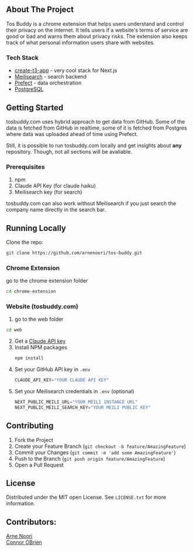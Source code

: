 <!-- PROJECT LOGO 
<br />
<div align="center">
  <a href="https://github.com/othneildrew/Best-README-Template">
    <img src="public/android-chrome-192x192.png" alt="Logo" width="80" height="80">
  </a>

  <h3 align="center">tosbuddy.com</h3>

  <p align="center">
    Discover useful insights about your open-source repo
    <br />
    <a href="https://tosbuddy.com/analyze/CrowdDotDev/crowd.dev">View Demo</a>
    ·
    <a href="https://github.com/CrowdDotDev/analyzemyrepo/issues">Report Bug</a>
    ·
    <a href="https://github.com/CrowdDotDev/analyzemyrepo/issues">Request Feature</a>
  </p>
</div>
-->


<!-- ABOUT THE PROJECT -->
## About The Project

<!--[![Product Name Screen Shot][product-screenshot]](https://tosbuddy.com)
-->

Tos Buddy is a chrome extension that helps users understand and control their privacy on the internet. It tells users if a website's terms of service are good or bad and warns them about privacy risks. The extension also keeps track of what personal information users share with websites.

### Tech Stack

* [create-t3-app](https://create.t3.gg/) - very cool stack for Next.js
* [Meilisearch](https://github.com/meilisearch/meilisearch) - search backend
* [Prefect](https://github.com/PrefectHQ/prefect) - data orchestration
* [PostgreSQL](https://github.com/postgres/postgres)

<!-- GETTING STARTED -->
## Getting Started
tosbuddy.com uses hybrid approach to get data from GitHub. Some of the data is fetched from GitHub in realtime, some of it is fetched from Postgres where data was uploaded ahead of time using Prefect.

Still, it is possible to run tosbuddy.com locally and get insights about **any** repository. Though, not all sections will be avaliable.

### Prerequisites

1. npm
2. Claude API Key (for claude haiku)
3. Meilisearch key (for search)

tosbuddy.com can also work without Meilisearch if you just search the company name directly in the search bar.

## Running Locally

Clone the repo:
   ```sh
   git clone https://github.com/arnenoori/tos-buddy.git
   ```

### Chrome Extension

go to the chrome extension folder
   ```sh
   cd chrome-extension
   ```


### Website (tosbuddy.com)

1. go to the web folder
```sh
cd web
```

2. Get a [Claude API key](https://console.anthropic.com/settings/keys)
3. Install NPM packages
   ```sh
   npm install
   ```
4. Set your GitHub API key in `.env`
   ```js
   CLAUDE_API_KEY="YOUR CLAUDE API KEY"
   ```
5. Set your Meilisearch credentials in `.env` (optional)
   ```js
   NEXT_PUBLIC_MEILI_URL="YOUR MEILI INSTANCE URL"
   NEXT_PUBLIC_MEILI_SEARCH_KEY="YOUR MEILI PUBLIC KEY"
   ```

<!-- CONTRIBUTING -->
## Contributing

1. Fork the Project
2. Create your Feature Branch (`git checkout -b feature/AmazingFeature`)
3. Commit your Changes (`git commit -m 'add some AmazingFeature'`)
4. Push to the Branch (`git push origin feature/AmazingFeature`)
5. Open a Pull Request


<!-- LICENSE -->
## License

Distributed under the MIT open License. See `LICENSE.txt` for more information.

## Contributors:
[Arne Noori](https://github.com/arnenoori) <br>
[Connor OBrien](https://github.com/connorpobrien)

<!-- MARKDOWN LINKS & IMAGES -->
<!-- https://www.markdownguide.org/basic-syntax/#reference-style-links -->
[contributors-shield]: https://img.shields.io/github/contributors/CrowdDotDev/analyzemyrepo.svg?style=for-the-badge
[contributors-url]: https://github.com/CrowdDotDev/analyzemyrepo/graphs/contributors
[forks-shield]: https://img.shields.io/github/forks/CrowdDotDev/analyzemyrepo.svg?style=for-the-badge
[forks-url]: https://github.com/CrowdDotDev/analyzemyrepo/network/members
[stars-shield]: https://img.shields.io/github/stars/CrowdDotDev/analyzemyrepo.svg?style=for-the-badge
[stars-url]: https://github.com/CrowdDotDev/analyzemyrepo/stargazers
[issues-shield]: https://img.shields.io/github/issues/CrowdDotDev/analyzemyrepo.svg?style=for-the-badge
[issues-url]: https://github.com/CrowdDotDev/analyzemyrepo/issues
[license-shield]: https://img.shields.io/github/license/CrowdDotDev/analyzemyrepo.svg?style=for-the-badge
[license-url]: https://github.com/CrowdDotDev/analyzemyrepo/blob/master/LICENSE.txt
[linkedin-shield]: https://img.shields.io/badge/-LinkedIn-black.svg?style=for-the-badge&logo=linkedin&colorB=555
[linkedin-url]: https://www.linkedin.com/company/crowddotdev/
[product-screenshot]: media/analyzemyrepo_crowd.png
[Next.js]: https://img.shields.io/badge/next.js-000000?style=for-the-badge&logo=nextdotjs&logoColor=white
[Next-url]: https://nextjs.org/

